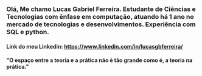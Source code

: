 ### Olá, Me chamo Lucas Gabriel Ferreira. Estudante de Ciências e Tecnologias com ênfase em computação, atuando há 1 ano no mercado de tecnologias e desenvolvimentos. Experiência com SQL e python.

#### Link do meu Linkedin: https://www.linkedin.com/in/lucasgbferreira/

#### "O espaço entre a teoria e a prática não é tão grande como é, a teoria na prática."
